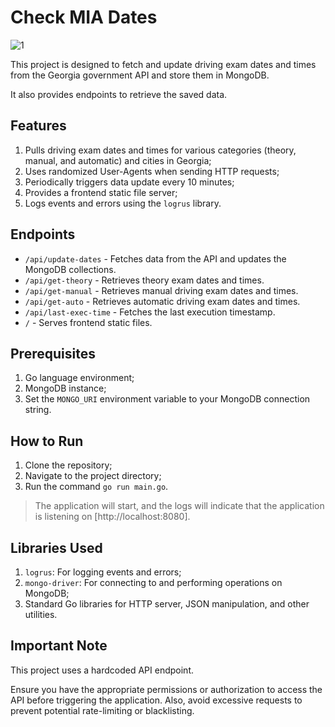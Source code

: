 # Check MIA Dates

![1](https://github.com/arslanbekov/georgia-drive/assets/579213/89507883-3dcd-4c2e-be7d-4968995d6fee)

This project is designed to fetch and update driving exam dates and times from the Georgia government API and store them in MongoDB.

It also provides endpoints to retrieve the saved data.

## Features

1. Pulls driving exam dates and times for various categories (theory, manual, and automatic) and cities in Georgia;
2. Uses randomized User-Agents when sending HTTP requests;
3. Periodically triggers data update every 10 minutes;
4. Provides a frontend static file server;
5. Logs events and errors using the `logrus` library.

## Endpoints

- `/api/update-dates` - Fetches data from the API and updates the MongoDB collections.
- `/api/get-theory` - Retrieves theory exam dates and times.
- `/api/get-manual` - Retrieves manual driving exam dates and times.
- `/api/get-auto` - Retrieves automatic driving exam dates and times.
- `/api/last-exec-time` - Fetches the last execution timestamp.
- `/` - Serves frontend static files.

## Prerequisites

1. Go language environment;
2. MongoDB instance;
3. Set the `MONGO_URI` environment variable to your MongoDB connection string.

## How to Run

1. Clone the repository;
2. Navigate to the project directory;
3. Run the command `go run main.go`.

> The application will start, and the logs will indicate that the application is listening on [http://localhost:8080].

## Libraries Used

1. `logrus`: For logging events and errors;
2. `mongo-driver`: For connecting to and performing operations on MongoDB;
3. Standard Go libraries for HTTP server, JSON manipulation, and other utilities.

## Important Note

This project uses a hardcoded API endpoint.

Ensure you have the appropriate permissions or authorization to access the API before triggering the application. Also, avoid excessive requests to prevent potential rate-limiting or blacklisting.
